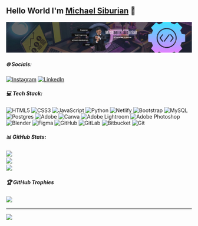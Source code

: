 ## Hello World I'm [Michael Siburian](https://www.instagram.com/michael_h_siburian?igsh=MTFmdjh4NGx5MTFwOQ==) 👋
![Michael Siburian](img/me.png)

<!-- # 💫 About Me:
Hello World I'm Michael Siburian 👋 -->


##### 🌐 Socials:
[![Instagram](https://img.shields.io/badge/Instagram-%23E4405F.svg?logo=Instagram&logoColor=white)](https://instagram.com/michael_h_siburian) [![LinkedIn](https://img.shields.io/badge/LinkedIn-%230077B5.svg?logo=linkedin&logoColor=white)](https://linkedin.com/in/michael-handreak-siburian-272010331) 

##### 💻 Tech Stack:
![HTML5](https://img.shields.io/badge/html5-%23E34F26.svg?style=for-the-badge&logo=html5&logoColor=white) ![CSS3](https://img.shields.io/badge/css3-%231572B6.svg?style=for-the-badge&logo=css3&logoColor=white) ![JavaScript](https://img.shields.io/badge/javascript-%23323330.svg?style=for-the-badge&logo=javascript&logoColor=%23F7DF1E) ![Python](https://img.shields.io/badge/python-3670A0?style=for-the-badge&logo=python&logoColor=ffdd54) ![Netlify](https://img.shields.io/badge/netlify-%23000000.svg?style=for-the-badge&logo=netlify&logoColor=#00C7B7) ![Bootstrap](https://img.shields.io/badge/bootstrap-%238511FA.svg?style=for-the-badge&logo=bootstrap&logoColor=white) ![MySQL](https://img.shields.io/badge/mysql-4479A1.svg?style=for-the-badge&logo=mysql&logoColor=white) ![Postgres](https://img.shields.io/badge/postgres-%23316192.svg?style=for-the-badge&logo=postgresql&logoColor=white) ![Adobe](https://img.shields.io/badge/adobe-%23FF0000.svg?style=for-the-badge&logo=adobe&logoColor=white) ![Canva](https://img.shields.io/badge/Canva-%2300C4CC.svg?style=for-the-badge&logo=Canva&logoColor=white) ![Adobe Lightroom](https://img.shields.io/badge/Adobe%20Lightroom-31A8FF.svg?style=for-the-badge&logo=Adobe%20Lightroom&logoColor=white) ![Adobe Photoshop](https://img.shields.io/badge/adobe%20photoshop-%2331A8FF.svg?style=for-the-badge&logo=adobe%20photoshop&logoColor=white) ![Blender](https://img.shields.io/badge/blender-%23F5792A.svg?style=for-the-badge&logo=blender&logoColor=white) ![Figma](https://img.shields.io/badge/figma-%23F24E1E.svg?style=for-the-badge&logo=figma&logoColor=white) ![GitHub](https://img.shields.io/badge/github-%23121011.svg?style=for-the-badge&logo=github&logoColor=white) ![GitLab](https://img.shields.io/badge/gitlab-%23181717.svg?style=for-the-badge&logo=gitlab&logoColor=white) ![Bitbucket](https://img.shields.io/badge/bitbucket-%230047B3.svg?style=for-the-badge&logo=bitbucket&logoColor=white) ![Git](https://img.shields.io/badge/git-%23F05033.svg?style=for-the-badge&logo=git&logoColor=white)
##### 📊 GitHub Stats:
![](https://github-readme-stats.vercel.app/api?username=michaelsiburian&theme=dark&hide_border=false&include_all_commits=false&count_private=false)<br/>
![](https://nirzak-streak-stats.vercel.app/?user=michaelsiburian&theme=dark&hide_border=false)<br/>
![](https://github-readme-stats.vercel.app/api/top-langs/?username=michaelsiburian&theme=dark&hide_border=false&include_all_commits=false&count_private=false&layout=compact)

##### 🏆 GitHub Trophies
![](https://github-profile-trophy.vercel.app/?username=michaelsiburian&theme=radical&no-frame=false&no-bg=true&margin-w=4)

---
[![](https://visitcount.itsvg.in/api?id=michaelsiburian&icon=0&color=0)](https://visitcount.itsvg.in)

<!-- Proudly created with GPRM ( https://gprm.itsvg.in ) -->




<!-- - 🌱 I learned programming from [**Sandhika Galih**](UCkXmLjEr95LVtGuIm3l2dPg) and i learned investment📈 from [**Timothy Ronald**](UCXMB8OiiSnq2B4xLgUtTYhw) and [**kalimasada**](UCe9_rJjMmQS5C_LobUZ_pHg).


![**Always Grow Up**](https://media.giphy.com/media/v1.Y2lkPWVjZjA1ZTQ3aDNhdmU2ZXY2NDV1ajZsbDc0OG5wcjUweDVtaGJiOXhhZnlvbmZoMiZlcD12MV9naWZzX3NlYXJjaCZjdD1n/BfZNAFsCEClzG1dkqX/giphy.gif) -->